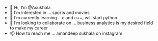 - 👋 Hi, I’m @Asukhala
- 👀 I’m interested in ... sports and movies
- 🌱 I’m currently learning ...c and c++, will start python
- 💞️ I’m looking to collaborate on ... business analytics is my desired field to make my career
- 📫 How to reach me ... amandeep sukhala on instagram

<!---
Asukhala/Asukhala is a ✨ special ✨ repository because its `README.md` (this file) appears on your GitHub profile.
You can click the Preview link to take a look at your changes.
--->
